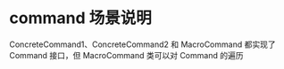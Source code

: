 # command 场景说明

ConcreteCommand1、ConcreteCommand2 和 MacroCommand 都实现了 Command 接口，但 MacroCommand
类可以对 Command 的遍历